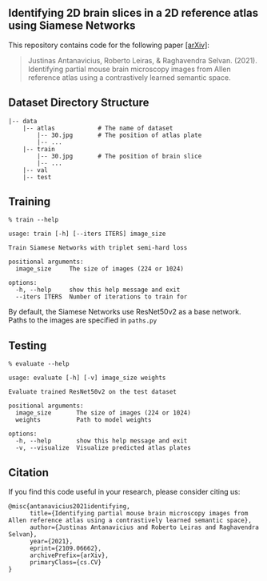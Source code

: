 ## Identifying 2D brain slices in a 2D reference atlas using Siamese Networks

This repository contains code for the following paper [[arXiv]](https://arxiv.org/abs/2109.06662):
> Justinas Antanavicius, Roberto Leiras, & Raghavendra Selvan. (2021). 
> Identifying partial mouse brain microscopy images from Allen reference atlas using a contrastively learned semantic space. 

## Dataset Directory Structure
        
	|-- data
	    |-- atlas            # The name of dataset
	        |-- 30.jpg       # The position of atlas plate
            |-- ...
        |-- train
            |-- 30.jpg       # The position of brain slice
            |-- ...
        |-- val
        |-- test

## Training

`% train --help `
```
usage: train [-h] [--iters ITERS] image_size

Train Siamese Networks with triplet semi-hard loss

positional arguments:
  image_size     The size of images (224 or 1024)

options:
  -h, --help     show this help message and exit
  --iters ITERS  Number of iterations to train for
```

By default, the Siamese Networks use ResNet50v2 as a base network. Paths to the images are specified in `paths.py`



## Testing

`% evaluate --help `
```
usage: evaluate [-h] [-v] image_size weights

Evaluate trained ResNet50v2 on the test dataset

positional arguments:
  image_size       The size of images (224 or 1024)
  weights          Path to model weights

options:
  -h, --help       show this help message and exit
  -v, --visualize  Visualize predicted atlas plates
```

## Citation
If you find this code useful in your research, please consider citing us:
```
@misc{antanavicius2021identifying,
      title={Identifying partial mouse brain microscopy images from Allen reference atlas using a contrastively learned semantic space}, 
      author={Justinas Antanavicius and Roberto Leiras and Raghavendra Selvan},
      year={2021},
      eprint={2109.06662},
      archivePrefix={arXiv},
      primaryClass={cs.CV}
}
```